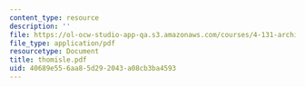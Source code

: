 ```yaml
---
content_type: resource
description: ''
file: https://ol-ocw-studio-app-qa.s3.amazonaws.com/courses/4-131-architectural-design-level-ii-material-essence-the-glass-house-fall-2003/40689e556aa85d292043a08cb3ba4593_thomisle.pdf
file_type: application/pdf
resourcetype: Document
title: thomisle.pdf
uid: 40689e55-6aa8-5d29-2043-a08cb3ba4593
---
```

